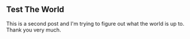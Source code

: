 ## Test The World
This is a second post and I'm trying to figure out what the world is up to.
Thank you very much. 

